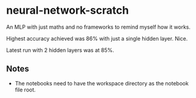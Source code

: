 # neural-network-scratch
An MLP with just maths and no frameworks to remind myself how it works.

Highest accuracy achieved was 86% with just a single hidden layer. Nice.

Latest run with 2 hidden layers was at 85%.

## Notes
- The notebooks need to have the workspace directory as the notebook file root.
